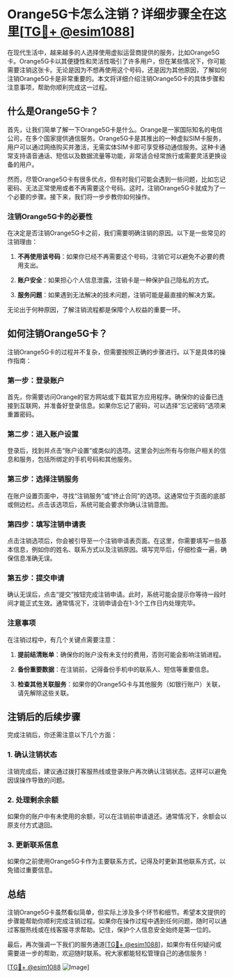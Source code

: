 # Orange5G卡怎么注销？详细步骤全在这里[[TG💪+ @esim1088](https://t.me/s/esim1088)]

在现代生活中，越来越多的人选择使用虚拟运营商提供的服务，比如Orange5G卡。Orange5G卡以其便捷性和灵活性吸引了许多用户，但在某些情况下，你可能需要注销这张卡。无论是因为不想再使用这个号码，还是因为其他原因，了解如何注销Orange5G卡是非常重要的。本文将详细介绍注销Orange5G卡的具体步骤和注意事项，帮助你顺利完成这一过程。

## 什么是Orange5G卡？

首先，让我们简单了解一下Orange5G卡是什么。Orange是一家国际知名的电信公司，在多个国家提供通信服务。Orange5G卡是其推出的一种虚拟SIM卡服务，用户可以通过网络购买并激活，无需实体SIM卡即可享受移动通信服务。这种卡通常支持语音通话、短信以及数据流量等功能，非常适合经常旅行或需要灵活更换设备的用户。

然而，尽管Orange5G卡有很多优点，但有时我们可能会遇到一些问题，比如忘记密码、无法正常使用或者不再需要这个号码。这时，注销Orange5G卡就成为了一个必要的步骤。接下来，我们将一步步教你如何操作。

### 注销Orange5G卡的必要性

在决定是否注销Orange5G卡之前，我们需要明确注销的原因。以下是一些常见的注销理由：

1. **不再使用该号码**：如果你已经不再需要这个号码，注销它可以避免不必要的费用支出。
   
2. **账户安全**：如果担心个人信息泄露，注销卡是一种保护自己隐私的方式。
   
3. **服务问题**：如果遇到无法解决的技术问题，注销可能是最直接的解决方案。

无论出于何种原因，了解注销流程都是保障个人权益的重要一环。

## 如何注销Orange5G卡？

注销Orange5G卡的过程并不复杂，但需要按照正确的步骤进行。以下是具体的操作指南：

### 第一步：登录账户

首先，你需要访问Orange的官方网站或下载其官方应用程序。确保你的设备已连接到互联网，并准备好登录信息。如果你忘记了密码，可以选择“忘记密码”选项来重置密码。

### 第二步：进入账户设置

登录后，找到并点击“账户设置”或类似的选项。这里会列出所有与你账户相关的信息和服务，包括所绑定的手机号码和其他服务。

### 第三步：选择注销服务

在账户设置页面中，寻找“注销服务”或“终止合同”的选项。这通常位于页面的底部或侧边栏。点击该选项后，系统可能会要求你确认注销意图。

### 第四步：填写注销申请表

点击注销选项后，你会被引导至一个注销申请表页面。在这里，你需要填写一些基本信息，例如你的姓名、联系方式以及注销原因。填写完毕后，仔细检查一遍，确保信息准确无误。

### 第五步：提交申请

确认无误后，点击“提交”按钮完成注销申请。此时，系统可能会提示你等待一段时间才能正式生效。通常情况下，注销申请会在1-3个工作日内处理完毕。

### 注意事项

在注销过程中，有几个关键点需要注意：

1. **提前结清账单**：确保你的账户没有未支付的费用，否则可能会影响注销进程。
   
2. **备份重要数据**：在注销前，记得备份手机中的联系人、短信等重要信息。
   
3. **检查其他关联服务**：如果你的Orange5G卡与其他服务（如银行账户）关联，请先解除这些关联。

## 注销后的后续步骤

完成注销后，你还需注意以下几个方面：

### 1. 确认注销状态

注销完成后，建议通过拨打客服热线或登录账户再次确认注销状态。这样可以避免因误操作导致的问题。

### 2. 处理剩余余额

如果你的账户中有未使用的余额，可以在注销前申请退还。通常情况下，余额会以原支付方式退回。

### 3. 更新联系信息

如果你之前使用Orange5G卡作为主要联系方式，记得及时更新其他联系方式，以免错过重要信息。

## 总结

注销Orange5G卡虽然看似简单，但实际上涉及多个环节和细节。希望本文提供的步骤能帮助你顺利完成注销过程。如果你在操作过程中遇到任何问题，随时可以通过客服热线或在线客服寻求帮助。记住，保护个人信息安全始终是第一位的。

最后，再次强调一下我们的服务通道[[TG💪+ @esim1088](https://t.me/s/esim1088)]，如果你有任何疑问或需要进一步的帮助，欢迎随时联系。祝大家都能轻松管理自己的通信服务！

[[TG💪+ @esim1088](https://t.me/s/esim1088) ![Image](https://i.postimg.cc/4NQfJmqS/Snipaste-2025-05-13-00-14-12.png)]